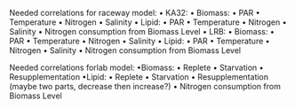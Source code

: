 Needed correlations for raceway model:
	• KA32:
		• Biomass: 
			• PAR
			• Temperature
			• Nitrogen
			• Salinity
		• Lipid:
			• PAR
			• Temperature
			• Nitrogen
			• Salinity
		• Nitrogen consumption from Biomass Level
	• LRB:
		• Biomass: 
			• PAR
			• Temperature
			• Nitrogen
			• Salinity
		• Lipid:
			• PAR
			• Temperature
			• Nitrogen
			• Salinity
		• Nitrogen consumption from Biomass Level

Needed correlations forlab model:
	•Biomass:
		• Replete
		• Starvation
		• Resupplementation
	•Lipid:
		• Replete
		• Starvation
		• Resupplementation (maybe two parts, decrease then increase?)
	• Nitrogen consumption from Biomass Level